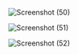 ![Screenshot (50)](https://github.com/user-attachments/assets/4e65b8a3-fc65-46f8-acc1-ef2b9e57d31d)

![Screenshot (51)](https://github.com/user-attachments/assets/d4bcf992-e9ce-43a2-ac08-ebb1f8749568)

![Screenshot (52)](https://github.com/user-attachments/assets/ec523abb-ca95-4222-8a6f-fbe54fc2e32d)

